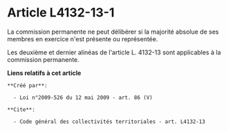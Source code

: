 # Article L4132-13-1

La commission permanente ne peut délibérer si la majorité absolue de ses membres en exercice n'est présente ou représentée. 

Les deuxième et dernier alinéas de l'article L. 4132-13 sont applicables à la commission permanente.

**Liens relatifs à cet article**

	**Créé par**:

	  - Loi n°2009-526 du 12 mai 2009 - art. 86 (V)

	**Cite**:

	  - Code général des collectivités territoriales - art. L4132-13
